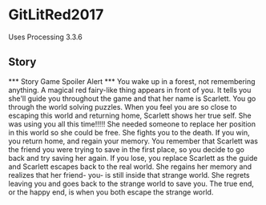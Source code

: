# GitLitRed2017
Uses Processing 3.3.6
## Story
*** Story Game Spoiler Alert ***
You wake up in a forest, not remembering anything. A magical red fairy-like thing appears in front of you. It tells you she'll guide you throughout the game and that her name is Scarlett. 
You go through the world solving puzzles.
When you feel you are so close to escaping this world and returning home, Scarlett shows her true self. She was using you all this time!!!!! She needed someone to replace her position in this world so she could be free. 
She fights you to the death. 
If you win, you return home, and regain your memory. You remember that Scarlett was the friend you were trying to save in the first place, so you decide to go back and try saving her again. 
If you lose, you replace Scarlett as the guide and Scarlett escapes back to the real world. She regains her memory and realizes that her friend- you- is still inside that strange world. She regrets leaving you and goes back to the strange world to save you.
The true end, or the happy end, is when you both escape the strange world.
